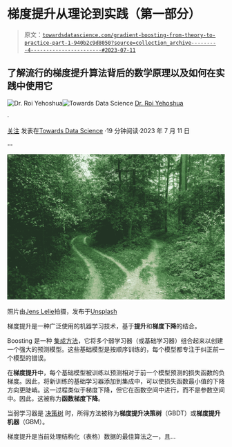 # 梯度提升从理论到实践（第一部分）

> 原文：[`towardsdatascience.com/gradient-boosting-from-theory-to-practice-part-1-940b2c9d8050?source=collection_archive---------4-----------------------#2023-07-11`](https://towardsdatascience.com/gradient-boosting-from-theory-to-practice-part-1-940b2c9d8050?source=collection_archive---------4-----------------------#2023-07-11)

## 了解流行的梯度提升算法背后的数学原理以及如何在实践中使用它

[](https://medium.com/@roiyeho?source=post_page-----940b2c9d8050--------------------------------)![Dr. Roi Yehoshua](https://medium.com/@roiyeho?source=post_page-----940b2c9d8050--------------------------------)[](https://towardsdatascience.com/?source=post_page-----940b2c9d8050--------------------------------)![Towards Data Science](https://towardsdatascience.com/?source=post_page-----940b2c9d8050--------------------------------) [Dr. Roi Yehoshua](https://medium.com/@roiyeho?source=post_page-----940b2c9d8050--------------------------------)

·

[关注](https://medium.com/m/signin?actionUrl=https%3A%2F%2Fmedium.com%2F_%2Fsubscribe%2Fuser%2F3886620c5cf9&operation=register&redirect=https%3A%2F%2Ftowardsdatascience.com%2Fgradient-boosting-from-theory-to-practice-part-1-940b2c9d8050&user=Dr.+Roi+Yehoshua&userId=3886620c5cf9&source=post_page-3886620c5cf9----940b2c9d8050---------------------post_header-----------) 发表在[Towards Data Science](https://towardsdatascience.com/?source=post_page-----940b2c9d8050--------------------------------) ·19 分钟阅读·2023 年 7 月 11 日[](https://medium.com/m/signin?actionUrl=https%3A%2F%2Fmedium.com%2F_%2Fvote%2Ftowards-data-science%2F940b2c9d8050&operation=register&redirect=https%3A%2F%2Ftowardsdatascience.com%2Fgradient-boosting-from-theory-to-practice-part-1-940b2c9d8050&user=Dr.+Roi+Yehoshua&userId=3886620c5cf9&source=-----940b2c9d8050---------------------clap_footer-----------)

--

[](https://medium.com/m/signin?actionUrl=https%3A%2F%2Fmedium.com%2F_%2Fbookmark%2Fp%2F940b2c9d8050&operation=register&redirect=https%3A%2F%2Ftowardsdatascience.com%2Fgradient-boosting-from-theory-to-practice-part-1-940b2c9d8050&source=-----940b2c9d8050---------------------bookmark_footer-----------)![](img/24fe276d9c34eff1399a9e28bbbe6c98.png)

照片由[Jens Lelie](https://unsplash.com/@madebyjens?utm_source=unsplash&utm_medium=referral&utm_content=creditCopyText)拍摄，发布于[Unsplash](https://unsplash.com/photos/u0vgcIOQG08?utm_source=unsplash&utm_medium=referral&utm_content=creditCopyText)

梯度提升是一种广泛使用的机器学习技术，基于**提升**和**梯度下降**的结合。

Boosting 是一种 [集成方法](https://medium.com/towards-artificial-intelligence/introduction-to-ensemble-methods-226a5a421687)，它将多个弱学习器（或基础学习器）组合起来以创建一个强大的预测模型。这些基础模型是按顺序训练的，每个模型都专注于纠正前一个模型的错误。

在**梯度提升**中，每个基础模型被训练以预测相对于前一个模型预测的损失函数的负梯度。因此，将新训练的基础学习器添加到集成中，可以使损失函数最小值的下降方向更陡峭。这一过程类似于梯度下降，但它在函数空间中进行，而不是参数空间中。因此，这被称为**函数梯度下降**。

当弱学习器是 [决策树](https://medium.com/@roiyeho/decision-trees-part-1-da4e613d2369) 时，所得方法被称为**梯度提升决策树**（GBDT）或**梯度提升机器**（GBM）。

梯度提升是当前处理结构化（表格）数据的最佳算法之一，且…

